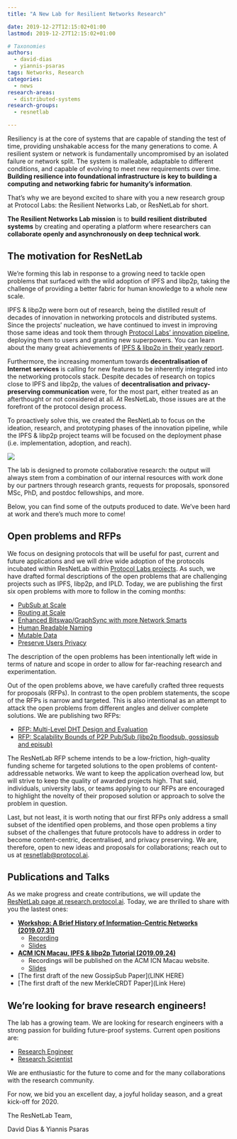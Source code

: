 ```yaml
---
title: "A New Lab for Resilient Networks Research"

date: 2019-12-27T12:15:02+01:00
lastmod: 2019-12-27T12:15:02+01:00

# Taxonomies
authors:
  - david-dias
  - yiannis-psaras
tags: Networks, Research
categories:
  - news
research-areas:
  - distributed-systems
research-groups:
  - resnetlab

---
```


Resiliency is at the core of systems that are capable of standing the test of time, providing unshakable access for the many generations to come. A resilient system or network is fundamentally uncompromised by an isolated failure or network split. The system is malleable, adaptable to different conditions, and capable of evolving to meet new requirements over time. **Building resilience into foundational infrastructure is key to building a computing and networking fabric for humanity’s information**.

That’s why we are beyond excited to share with you a new research group at Protocol Labs: the Resilient Networks Lab, or ResNetLab for short.

**The Resilient Networks Lab mission** is to **build resilient distributed systems** by creating and operating a platform where researchers can **collaborate openly and asynchronously on deep technical work**.

## The motivation for ResNetLab

We’re forming this lab in response to a growing need to tackle open problems that surfaced with the wild adoption of IPFS and libp2p, taking the challenge of providing a better fabric for human knowledge to a whole new scale.

IPFS & libp2p were born out of research, being the distilled result of decades of innovation in networking protocols and distributed systems. Since the projects’ nucleation, we have continued to invest in improving those same ideas and took them through [Protocol Labs’ innovation pipeline](https://protocol.ai/blog/protocol-labs-creating-new-networks/), deploying them to users and granting new superpowers. You can learn about the many great achievements of [IPFS & libp2p in their yearly report](https://blog.ipfs.io/weekly-72).

Furthermore, the increasing momentum towards **decentralisation of Internet services** is calling for new features to be inherently integrated into the networking protocols stack. Despite decades of research on topics close to IPFS and libp2p, the values of **decentralisation and privacy-preserving communication** were, for the most part, either treated as an afterthought or not considered at all. At ResNetLab, those issues are at the forefront of the protocol design process.

To proactively solve this, we created the ResNetLab to focus on the ideation, research, and prototyping phases of the innovation pipeline, while the IPFS & libp2p project teams will be focused on the deployment phase (i.e. implementation, adoption, and reach).

![](/images/resnetlab/research-pipeline-map.png)

The lab is designed to promote collaborative research: the output will always stem from a combination of our internal resources with work done by our partners through research grants, requests for proposals, sponsored MSc, PhD, and postdoc fellowships, and more.

Below, you can find some of the outputs produced to date. We’ve been hard at work and there’s much more to come!

## Open problems and RFPs

We focus on designing protocols that will be useful for past, current and future applications and we will drive wide adoption of the protocols incubated within ResNetLab within [Protocol Labs projects](https://protocol.ai/projects/). As such, we have drafted formal descriptions of the open problems that are challenging projects such as IPFS, libp2p, and IPLD. Today, we are publishing the first six open problems with more to follow in the coming months:

- [PubSub at Scale](https://github.com/libp2p/notes/blob/master/OPEN_PROBLEMS/PUBSUB_AT_SCALE.md)
- [Routing at Scale](https://github.com/libp2p/notes/blob/master/OPEN_PROBLEMS/ROUTING_AT_SCALE.md)
- [Enhanced Bitswap/GraphSync with more Network Smarts](https://github.com/ipfs/notes/blob/master/OPEN_PROBLEMS/ENHANCED_BITSWAP_GRAPHSYNC.md)
- [Human Readable Naming](https://github.com/ipfs/notes/blob/master/OPEN_PROBLEMS/HUMAN_READABLE_NAMING.md)
- [Mutable Data](https://github.com/ipfs/notes/blob/master/OPEN_PROBLEMS/MUTABLE_DATA.md)
- [Preserve Users Privacy](https://github.com/ipfs/notes/blob/master/OPEN_PROBLEMS/PRESERVE_USER_PRIVACY.md)

The description of the open problems has been intentionally left wide in terms of nature and scope in order to allow for far-reaching research and experimentation.

Out of the open problems above, we have carefully crafted three requests for proposals (RFPs). In contrast to the open problem statements, the scope of the RFPs is narrow and targeted. This is also intentional as an attempt to attack the open problems from different angles and deliver complete solutions. We are publishing two RFPs:

- [RFP: Multi-Level DHT Design and Evaluation](https://github.com/protocol/research-RFPs/blob/master/RFPs/rfp-7-MLDHT.md)
- [RFP: Scalability Bounds of P2P Pub/Sub (libp2p floodsub, gossipsub and episub)](https://github.com/protocol/research-RFPs/blob/master/RFPs/rfp-8-pubsub.md)

The ResNetLab RFP scheme intends to be a low-friction, high-quality funding scheme for targeted solutions to the open problems of content-addressable networks. We want to keep the application overhead low, but will strive to keep the quality of awarded projects high. That said, individuals, university labs, or teams applying to our RFPs are encouraged to highlight the novelty of their proposed solution or approach to solve the problem in question.

Last, but not least, it is worth noting that our first RFPs only address a small subset of the identified open problems, and those open problems a tiny subset of the challenges that future protocols have to address in order to become content-centric, decentralised, and privacy preserving. We are, therefore, open to new ideas and proposals for collaborations; reach out to us at [resnetlab@protocol.ai](mailto:resnetlab@protocol.ai).

## Publications and Talks

As we make progress and create contributions, we will update the [ResNetLab page at research.protocol.ai](https://research.protocol.ai/research/groups/resnetlab/). Today, we are thrilled to share with you the lastest ones:

- [**Workshop: A Brief History of Information-Centric Networks (2019.07.31)**](https://github.com/protocol/research/issues/14)
  - [Recording](https://www.youtube.com/watch?v=rbLioc1h9dg)
  - [Slides](https://drive.google.com/a/protocol.ai/file/d/1IQL2S9TREjpMTwfsJO0-dYNR9LQdZCAq/view)
- [**ACM ICN Macau, IPFS & libp2p Tutorial (2019.09.24)**](https://conferences.sigcomm.org/acm-icn/2019/tutorial-IPFS.php)
  - Recordings will be published on the ACM ICN Macau website.
  - [Slides](https://drive.google.com/drive/u/1/folders/1PJ3oK_jLxnIRxwj-ucTmDhQObisIcIoz)
- [The first draft of the new GossipSub Paper](LINK HERE)
- [The first draft of the new MerkleCRDT Paper](Link Here)

## We’re looking for brave research engineers!

The lab has a growing team. We are looking for research engineers with a strong passion for building future-proof systems. Current open positions are:
- [Research Engineer](https://jobs.lever.co/protocol/f39f7fe0-1805-40d2-9453-90fd25c72bc3)
- [Research Scientist](https://jobs.lever.co/protocol/4335ddb3-a5dd-42be-b12f-b9dccf255c1d)

We are enthusiastic for the future to come and for the many collaborations with the research community.

For now, we bid you an excellent day, a joyful holiday season, and a great kick-off for 2020.

The ResNetLab Team,

David Dias & Yiannis Psaras
